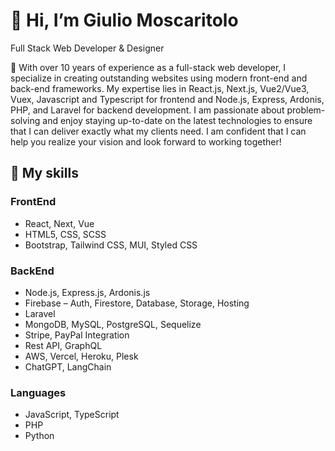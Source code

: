 # 👋 Hi, I’m Giulio Moscaritolo
  Full Stack Web Developer & Designer
  
 👀 With over 10 years of experience as a full-stack web developer, I specialize in creating outstanding websites using modern
front-end and back-end frameworks. My expertise lies in React.js, Next.js, Vue2/Vue3, Vuex, Javascript and Typescript for frontend and Node.js, Express, Ardonis, PHP, and Laravel for backend development.
I am passionate about problem-solving and enjoy staying up-to-date on the latest technologies to ensure that I can deliver exactly what my clients need. I am confident that I can help you realize your vision and look forward to working together!

## 🌱 My skills
### FrontEnd
  * React, Next, Vue
  * HTML5, CSS, SCSS
  * Bootstrap, Tailwind CSS, MUI, Styled CSS
  
### BackEnd
  * Node.js, Express.js, Ardonis.js
  * Firebase – Auth, Firestore, Database, Storage, Hosting
  * Laravel
  * MongoDB, MySQL, PostgreSQL, Sequelize
  * Stripe, PayPal Integration
  *  Rest API, GraphQL
  *  AWS, Vercel, Heroku, Plesk
  *  ChatGPT, LangChain
### Languages
  * JavaScript, TypeScript
  * PHP
  * Python
